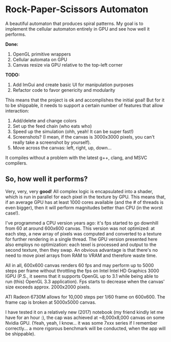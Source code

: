 # Rock-Paper-Scissors Automaton

A beautiful automaton that produces spiral patterns. My goal is to implement the cellular automaton entirely in GPU and see how well it performs.

**Done:**

  1. OpenGL primitive wrappers
  2. Cellular automata on GPU
  3. Canvas resize via GPU relative to the top-left corner

**TODO:**

  1. Add ImGui and create basic UI for manipulation purposes
  2. Refactor code to favor genericity and modularity

This means that the project is ok and accomplishes the initial goal! But for it to be shippable, it needs to support a certain number of features that allow interaction:

  1. Add/delete and change colors
  2. Set up the feed chain (who eats who)
  3. Speed up the simulation (ohh, yeah! It can be super fast!)
  4. Screenshots? (I mean, if the canvas is 3000x3000 pixels, you can't really take a screenshot by yourself).
  5. Move across the canvas: left, right, up, down...

It compiles without a problem with the latest g++, clang, and MSVC compilers. 

## So, how well it performs?

Very, very, very **good**! All complex logic is encapsulated into a shader, which is run in parallel for each pixel in the texture by GPU. This means that, if an average GPU has at least 1000 cores available (and the # of threads is even bigger), then it will perform magnitudes better than CPU (in the worst case!).

I've programmed a CPU version years ago: it's fps started to go downhill from 60 at around 600x600 canvas. This version was not optimized: at each step, a new array of pixels was computed and converted to a texture for further rendering in a single thread. The GPU version presented here also employs no optimization: each texel is processed and output to the second texture, then they swap. An obvious advantage is that there's no need to move pixel arrays from RAM to VRAM and therefore waste time.

All in all, 600x600 canvas renders 60 fps and may perform up to 5000 steps per frame without throttling the fps on Intel Intel HD Graphics 3000 IGPU (P.S., it seems that it supports OpenGL up to 3.1 while being able to run (this) OpenGL 3.3 application). Fps starts to decrease when the canvas' size exceeds approx. 2000x2000 pixels.

ATI Radeon 6730M allows for 10,000 steps per 1/60 frame on 600x600. The frame cap is broken at 5000x5000 canvas.

I have tested it on a relatively new (2017) notebook (my friend kindly let me have for an hour :), the cap was achieved at ~8,000x8,000 canvas on some Nvidia GPU. (Yeah, yeah, I know... it was some 7xxx series if I remember correctly... a more rigorous benchmark will be conducted, when the app will be shippable).

